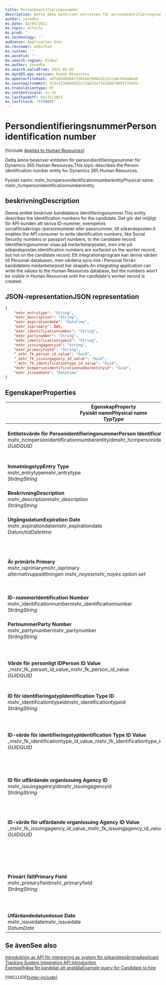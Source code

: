 ```yaml
---
title: Persondientifieringsnummer
description: Detta ämne beskriver entiteten för persondientifieringsnummer för Dynamics 365 Human Resources.
author: jaredha
ms.date: 02/05/2021
ms.topic: article
ms.prod: ''
ms.technology: ''
audience: Application User
ms.reviewer: anbichse
ms.custom: ''
ms.assetid: ''
ms.search.region: Global
ms.author: jaredha
ms.search.validFrom: 2021-02-05
ms.dyn365.ops.version: Human Resources
ms.openlocfilehash: a8fa924898472302e67dd4e32251ca0c94da0ea9
ms.sourcegitcommit: 3cdc42346bb653c13ab33a7142dbb7969f1f6dda
ms.translationtype: HT
ms.contentlocale: sv-SE
ms.lasthandoff: 03/31/2021
ms.locfileid: "5798091"
---
```

# <a name="person-identification-number"></a><span data-ttu-id="d676d-103">Persondientifieringsnummer</span><span class="sxs-lookup"><span data-stu-id="d676d-103">Person identification number</span></span>

[!include [Applies to Human Resources](../includes/applies-to-hr.md)]

<span data-ttu-id="d676d-104">Detta ämne beskriver entiteten för persondientifieringsnummer för Dynamics 365 Human Resources.</span><span class="sxs-lookup"><span data-stu-id="d676d-104">This topic describes the Person identification number entity for Dynamics 365 Human Resources.</span></span>

<span data-ttu-id="d676d-105">Fysiskt namn: mshr_hcmpersonidentificationnumberentity</span><span class="sxs-lookup"><span data-stu-id="d676d-105">Physical name: mshr_hcmpersonidentificationnumberentity</span></span>

## <a name="description"></a><span data-ttu-id="d676d-106">beskrivning</span><span class="sxs-lookup"><span data-stu-id="d676d-106">Description</span></span>

<span data-ttu-id="d676d-107">Denna entitet beskriver kandidatens identifieringsnummer.</span><span class="sxs-lookup"><span data-stu-id="d676d-107">This entity describes the identification numbers for the candidate.</span></span> <span data-ttu-id="d676d-108">Det gör det möjligt för API-kunden att skriva ID-nummer, exempelvis socialförsäkrings-/personnummer eller passnummer, till sökandeposten.</span><span class="sxs-lookup"><span data-stu-id="d676d-108">It enables the API consumer to write identification numbers, like Social Security numbers or passport numbers, to the candidate record.</span></span> <span data-ttu-id="d676d-109">Identifieringsnummer visas på medarbetarposten, men inte på sökandeposten.</span><span class="sxs-lookup"><span data-stu-id="d676d-109">Identification numbers are surfaced on the worker record, but not on the candidate record.</span></span> <span data-ttu-id="d676d-110">Ett integrationsprogram kan skriva värden till Personal-databasen, men värdena syns inte i Personal förrän kandidatens medarbetarpost har skapats.</span><span class="sxs-lookup"><span data-stu-id="d676d-110">An integrating application can write the values to the Human Resources database, but the numbers won’t be visible in Human Resources until the candidate's worker record is created.</span></span>

## <a name="json-representation"></a><span data-ttu-id="d676d-111">JSON-representation</span><span class="sxs-lookup"><span data-stu-id="d676d-111">JSON representation</span></span>

```json
{
    "mshr_entrytype": "String",
    "mshr_description": "String",
    "mshr_expirationdate": "Datetime",
    "mshr_isprimary": Int,
    "mshr_identificationnumber": "String",
    "mshr_partynumber": "String",
    "mshr_identificationtypeid": "String",
    "mshr_issuingagencyid": "String",
    "mshr_primaryfield": "String",
    "_mshr_fk_person_id_value": "Guid",
    "_mshr_fk_issuingagency_id_value": "Guid",
    "_mshr_fk_identificationtype_id_value": "Guid",
    "mshr_hcmpersonidentificationnumberentityid": "Guid",
    "mshr_issueddate": "Datetime"
}
```

## <a name="properties"></a><span data-ttu-id="d676d-112">Egenskaper</span><span class="sxs-lookup"><span data-stu-id="d676d-112">Properties</span></span>

| <span data-ttu-id="d676d-113">Egenskap</span><span class="sxs-lookup"><span data-stu-id="d676d-113">Property</span></span><br><span data-ttu-id="d676d-114">**Fysiskt namn**</span><span class="sxs-lookup"><span data-stu-id="d676d-114">**Physical name**</span></span><br><span data-ttu-id="d676d-115">**_Typ_**</span><span class="sxs-lookup"><span data-stu-id="d676d-115">**_Type_**</span></span> | <span data-ttu-id="d676d-116">Använd</span><span class="sxs-lookup"><span data-stu-id="d676d-116">Use</span></span> | <span data-ttu-id="d676d-117">beskrivning</span><span class="sxs-lookup"><span data-stu-id="d676d-117">Description</span></span> |
| --- | --- | --- |
| <span data-ttu-id="d676d-118">**Entitetsvärde för Personidentifieringsnummer**</span><span class="sxs-lookup"><span data-stu-id="d676d-118">**Person Identification Number Entity ID**</span></span><br><span data-ttu-id="d676d-119">mshr_hcmpersonidentificationnumberentityid</span><span class="sxs-lookup"><span data-stu-id="d676d-119">mshr_hcmpersonidentificationnumberentityid</span></span><br><span data-ttu-id="d676d-120">*GUID*</span><span class="sxs-lookup"><span data-stu-id="d676d-120">*GUID*</span></span> | <span data-ttu-id="d676d-121">Skrivskydd</span><span class="sxs-lookup"><span data-stu-id="d676d-121">Read-only</span></span><br><span data-ttu-id="d676d-122">Obligatoriskt</span><span class="sxs-lookup"><span data-stu-id="d676d-122">Required</span></span><br><span data-ttu-id="d676d-123">Systemgenererad</span><span class="sxs-lookup"><span data-stu-id="d676d-123">System-generated</span></span> | <span data-ttu-id="d676d-124">Unik primär identifierare för nummerposten för personidentifiering.</span><span class="sxs-lookup"><span data-stu-id="d676d-124">Unique primary identifier for the person identification number record.</span></span> |
| <span data-ttu-id="d676d-125">**Inmatningstyp**</span><span class="sxs-lookup"><span data-stu-id="d676d-125">**Entry Type**</span></span><br><span data-ttu-id="d676d-126">mshr_entrytype</span><span class="sxs-lookup"><span data-stu-id="d676d-126">mshr_entrytype</span></span><br><span data-ttu-id="d676d-127">*Sträng*</span><span class="sxs-lookup"><span data-stu-id="d676d-127">*String*</span></span> | <span data-ttu-id="d676d-128">Skrivskydd</span><span class="sxs-lookup"><span data-stu-id="d676d-128">Read-write</span></span><br><span data-ttu-id="d676d-129">Valfritt</span><span class="sxs-lookup"><span data-stu-id="d676d-129">Optional</span></span> | <span data-ttu-id="d676d-130">Frivärde som referens till inmatningstypen för identifieringsnumret.</span><span class="sxs-lookup"><span data-stu-id="d676d-130">Free value to reference the type of entry for the identification number.</span></span> |
| <span data-ttu-id="d676d-131">**Beskrivning**</span><span class="sxs-lookup"><span data-stu-id="d676d-131">**Description**</span></span><br><span data-ttu-id="d676d-132">mshr_description</span><span class="sxs-lookup"><span data-stu-id="d676d-132">mshr_description</span></span><br><span data-ttu-id="d676d-133">*Sträng*</span><span class="sxs-lookup"><span data-stu-id="d676d-133">*String*</span></span> | <span data-ttu-id="d676d-134">Skrivskydd</span><span class="sxs-lookup"><span data-stu-id="d676d-134">Read-write</span></span><br><span data-ttu-id="d676d-135">Valfritt</span><span class="sxs-lookup"><span data-stu-id="d676d-135">Optional</span></span> | <span data-ttu-id="d676d-136">Beskrivningen av ID-numret.</span><span class="sxs-lookup"><span data-stu-id="d676d-136">The description of the identification number.</span></span> |
| <span data-ttu-id="d676d-137">**Utgångsdatum**</span><span class="sxs-lookup"><span data-stu-id="d676d-137">**Expiration Date**</span></span><br><span data-ttu-id="d676d-138">mshr_expirationdate</span><span class="sxs-lookup"><span data-stu-id="d676d-138">mshr_expirationdate</span></span><br><span data-ttu-id="d676d-139">*Datum/tid*</span><span class="sxs-lookup"><span data-stu-id="d676d-139">*Datetime*</span></span> | <span data-ttu-id="d676d-140">Skrivskydd</span><span class="sxs-lookup"><span data-stu-id="d676d-140">Read-write</span></span><br><span data-ttu-id="d676d-141">Valfritt</span><span class="sxs-lookup"><span data-stu-id="d676d-141">Optional</span></span> | <span data-ttu-id="d676d-142">Det datum då identifieringsnumret eller det kopplade dokumentet upphör att gälla.</span><span class="sxs-lookup"><span data-stu-id="d676d-142">The date on which the identification number or associated document expires.</span></span> |
| <span data-ttu-id="d676d-143">**Är primär**</span><span class="sxs-lookup"><span data-stu-id="d676d-143">**Is Primary**</span></span><br><span data-ttu-id="d676d-144">mshr_isprimary</span><span class="sxs-lookup"><span data-stu-id="d676d-144">mshr_isprimary</span></span><br><span data-ttu-id="d676d-145">*alternativuppsättningen mshr_noyes*</span><span class="sxs-lookup"><span data-stu-id="d676d-145">*mshr_noyes option set*</span></span> | <span data-ttu-id="d676d-146">Skrivskydd</span><span class="sxs-lookup"><span data-stu-id="d676d-146">Read-write</span></span><br><span data-ttu-id="d676d-147">Valfritt</span><span class="sxs-lookup"><span data-stu-id="d676d-147">Optional</span></span> | <span data-ttu-id="d676d-148">Anger huruvida identifieringsnumret är den primära posten för personen för den här identifieringstypen.</span><span class="sxs-lookup"><span data-stu-id="d676d-148">Defines whether the identification number is the primary record for the person for this identification type.</span></span> |
| <span data-ttu-id="d676d-149">**ID-nummer**</span><span class="sxs-lookup"><span data-stu-id="d676d-149">**Identification Number**</span></span><br><span data-ttu-id="d676d-150">mshr_identificationnumber</span><span class="sxs-lookup"><span data-stu-id="d676d-150">mshr_identificationnumber</span></span><br><span data-ttu-id="d676d-151">*Sträng*</span><span class="sxs-lookup"><span data-stu-id="d676d-151">*String*</span></span> | <span data-ttu-id="d676d-152">Skrivskydd</span><span class="sxs-lookup"><span data-stu-id="d676d-152">Read-write</span></span><br><span data-ttu-id="d676d-153">Obligatoriskt</span><span class="sxs-lookup"><span data-stu-id="d676d-153">Required</span></span> | <span data-ttu-id="d676d-154">ID-numret.</span><span class="sxs-lookup"><span data-stu-id="d676d-154">The identification number.</span></span> |
| <span data-ttu-id="d676d-155">**Partnummer**</span><span class="sxs-lookup"><span data-stu-id="d676d-155">**Party Number**</span></span><br><span data-ttu-id="d676d-156">mshr_partynumber</span><span class="sxs-lookup"><span data-stu-id="d676d-156">mshr_partynumber</span></span><br><span data-ttu-id="d676d-157">*Sträng*</span><span class="sxs-lookup"><span data-stu-id="d676d-157">*String*</span></span> | <span data-ttu-id="d676d-158">Skrivskydd</span><span class="sxs-lookup"><span data-stu-id="d676d-158">Read-write</span></span><br><span data-ttu-id="d676d-159">Obligatoriskt</span><span class="sxs-lookup"><span data-stu-id="d676d-159">Required</span></span> | <span data-ttu-id="d676d-160">Identifieraren för parten (personen) som äger indentifieringsnumret.</span><span class="sxs-lookup"><span data-stu-id="d676d-160">The identifier of the party (person) owning the identification number.</span></span> |
| <span data-ttu-id="d676d-161">**Värde för personligt ID**</span><span class="sxs-lookup"><span data-stu-id="d676d-161">**Person ID Value**</span></span><br><span data-ttu-id="d676d-162">_mshr_fk_person_id_value</span><span class="sxs-lookup"><span data-stu-id="d676d-162">_mshr_fk_person_id_value</span></span><br><span data-ttu-id="d676d-163">*GUID*</span><span class="sxs-lookup"><span data-stu-id="d676d-163">*GUID*</span></span> | <span data-ttu-id="d676d-164">Skrivskydd</span><span class="sxs-lookup"><span data-stu-id="d676d-164">Read-only</span></span><br><span data-ttu-id="d676d-165">Obligatoriskt</span><span class="sxs-lookup"><span data-stu-id="d676d-165">Required</span></span><br><span data-ttu-id="d676d-166">Sekundärnyckel: mshr_dirpersonentityid tillhörande entiteten mshr_dirpersonentity</span><span class="sxs-lookup"><span data-stu-id="d676d-166">Foreign key: mshr_dirpersonentityid of mshr_dirpersonentity entity</span></span> | <span data-ttu-id="d676d-167">Den unika identifieraren för parten (personen).</span><span class="sxs-lookup"><span data-stu-id="d676d-167">The unique identifier of the party (person).</span></span> |
| <span data-ttu-id="d676d-168">**ID för identifieringstyp**</span><span class="sxs-lookup"><span data-stu-id="d676d-168">**Identification Type ID**</span></span><br><span data-ttu-id="d676d-169">mshr_identificationtypeid</span><span class="sxs-lookup"><span data-stu-id="d676d-169">mshr_identificationtypeid</span></span><br><span data-ttu-id="d676d-170">*Sträng*</span><span class="sxs-lookup"><span data-stu-id="d676d-170">*String*</span></span> | <span data-ttu-id="d676d-171">Skrivskydd</span><span class="sxs-lookup"><span data-stu-id="d676d-171">Read-write</span></span><br><span data-ttu-id="d676d-172">Obligatoriskt</span><span class="sxs-lookup"><span data-stu-id="d676d-172">Required</span></span> | <span data-ttu-id="d676d-173">Identifieringsnumrets typ.</span><span class="sxs-lookup"><span data-stu-id="d676d-173">The type of identification number.</span></span> |
| <span data-ttu-id="d676d-174">**ID-värde för identifieringstyp**</span><span class="sxs-lookup"><span data-stu-id="d676d-174">**Identification Type ID Value**</span></span><br><span data-ttu-id="d676d-175">_mshr_fk_identificationtype_id_value</span><span class="sxs-lookup"><span data-stu-id="d676d-175">_mshr_fk_identificationtype_id_value</span></span><br><span data-ttu-id="d676d-176">*GUID*</span><span class="sxs-lookup"><span data-stu-id="d676d-176">*GUID*</span></span> | <span data-ttu-id="d676d-177">Skrivskydd</span><span class="sxs-lookup"><span data-stu-id="d676d-177">Read-only</span></span><br><span data-ttu-id="d676d-178">Obligatoriskt</span><span class="sxs-lookup"><span data-stu-id="d676d-178">Required</span></span><br><span data-ttu-id="d676d-179">Sekundärnyckel: mshr_hcmidentificationtypeentityid tillhörande entiteten mshr_hcmidentificationtypeentity</span><span class="sxs-lookup"><span data-stu-id="d676d-179">Foreign key: mshr_hcmidentificationtypeentityid of mshr_hcmidentificationtypeentity entity</span></span> | <span data-ttu-id="d676d-180">Systemgenererad, unik identifierare för identifieringstypen.</span><span class="sxs-lookup"><span data-stu-id="d676d-180">System-generated unique identifier of the identification type.</span></span> |
| <span data-ttu-id="d676d-181">**ID för utfärdande organ**</span><span class="sxs-lookup"><span data-stu-id="d676d-181">**Issuing Agency ID**</span></span><br><span data-ttu-id="d676d-182">mshr_issuingagencyid</span><span class="sxs-lookup"><span data-stu-id="d676d-182">mshr_issuingagencyid</span></span><br><span data-ttu-id="d676d-183">*Sträng*</span><span class="sxs-lookup"><span data-stu-id="d676d-183">*String*</span></span> | <span data-ttu-id="d676d-184">Skrivskydd</span><span class="sxs-lookup"><span data-stu-id="d676d-184">Read-write</span></span><br><span data-ttu-id="d676d-185">Valfritt</span><span class="sxs-lookup"><span data-stu-id="d676d-185">Optional</span></span> | <span data-ttu-id="d676d-186">Det organ eller den organisation som utfärdar identifieringsnumret.</span><span class="sxs-lookup"><span data-stu-id="d676d-186">The agency or organization issuing the identification number.</span></span> |
| <span data-ttu-id="d676d-187">**ID-värde för utfärdande organ**</span><span class="sxs-lookup"><span data-stu-id="d676d-187">**Issuing Agency ID Value**</span></span><br><span data-ttu-id="d676d-188">_mshr_fk_issuingagency_id_value</span><span class="sxs-lookup"><span data-stu-id="d676d-188">_mshr_fk_issuingagency_id_value</span></span><br><span data-ttu-id="d676d-189">*GUID*</span><span class="sxs-lookup"><span data-stu-id="d676d-189">*GUID*</span></span> | <span data-ttu-id="d676d-190">Skrivskydd</span><span class="sxs-lookup"><span data-stu-id="d676d-190">Read-only</span></span><br><span data-ttu-id="d676d-191">Valfritt</span><span class="sxs-lookup"><span data-stu-id="d676d-191">Optional</span></span><br><span data-ttu-id="d676d-192">Sekundärnyckel: mshr_hcmissuingagencyentityid tillhörande entiteten mshr_hcmissuingagencyentity</span><span class="sxs-lookup"><span data-stu-id="d676d-192">Foreign key: mshr_hcmissuingagencyentityid of mshr_hcmissuingagencyentity entity</span></span> | <span data-ttu-id="d676d-193">Systemgenererad, unik identifierare för det organ som utfärdar identifieringsnumret.</span><span class="sxs-lookup"><span data-stu-id="d676d-193">System-generated unique identifier of the agency issuing the identification number.</span></span> |
| <span data-ttu-id="d676d-194">**Primärt fält**</span><span class="sxs-lookup"><span data-stu-id="d676d-194">**Primary Field**</span></span><br><span data-ttu-id="d676d-195">mshr_primaryfield</span><span class="sxs-lookup"><span data-stu-id="d676d-195">mshr_primaryfield</span></span><br><span data-ttu-id="d676d-196">*Sträng*</span><span class="sxs-lookup"><span data-stu-id="d676d-196">*String*</span></span> | <span data-ttu-id="d676d-197">Skrivskydd</span><span class="sxs-lookup"><span data-stu-id="d676d-197">Read-only</span></span><br><span data-ttu-id="d676d-198">Obligatoriskt</span><span class="sxs-lookup"><span data-stu-id="d676d-198">Required</span></span> | <span data-ttu-id="d676d-199">Fält som används som identifierare för entitetsposten.</span><span class="sxs-lookup"><span data-stu-id="d676d-199">Field to be used as an identifier of the entity record.</span></span> <span data-ttu-id="d676d-200">Kombination av partnummer, identifieringstyps-ID och identifieringsnummer.</span><span class="sxs-lookup"><span data-stu-id="d676d-200">Combination of party number, identification type ID, and identification number.</span></span> |
| <span data-ttu-id="d676d-201">**Utfärdandedatum**</span><span class="sxs-lookup"><span data-stu-id="d676d-201">**Issue Date**</span></span><br><span data-ttu-id="d676d-202">mshr_issuedate</span><span class="sxs-lookup"><span data-stu-id="d676d-202">mshr_issuedate</span></span><br><span data-ttu-id="d676d-203">*Datum*</span><span class="sxs-lookup"><span data-stu-id="d676d-203">*Date*</span></span> | <span data-ttu-id="d676d-204">Skrivskydd</span><span class="sxs-lookup"><span data-stu-id="d676d-204">Read-write</span></span><br><span data-ttu-id="d676d-205">Valfritt</span><span class="sxs-lookup"><span data-stu-id="d676d-205">Optional</span></span> | <span data-ttu-id="d676d-206">Det datum då identifieringsnumret utfärdades.</span><span class="sxs-lookup"><span data-stu-id="d676d-206">The date the identification number was issued.</span></span> |

## <a name="see-also"></a><span data-ttu-id="d676d-207">Se även</span><span class="sxs-lookup"><span data-stu-id="d676d-207">See also</span></span>

[<span data-ttu-id="d676d-208">Introduktion av API för integrering av system för sökandespårning</span><span class="sxs-lookup"><span data-stu-id="d676d-208">Applicant Tracking System integration API introduction</span></span>](hr-admin-integration-ats-api-introduction.md)<br>
[<span data-ttu-id="d676d-209">Exempelfråga för kandidat att anställa</span><span class="sxs-lookup"><span data-stu-id="d676d-209">Example query for Candidate to hire</span></span>](hr-admin-integration-ats-api-candidate-to-hire-example-query.md)



[!INCLUDE[footer-include](../includes/footer-banner.md)]